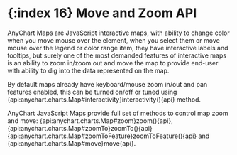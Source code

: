 {:index 16}
Move and Zoom API
=================

AnyChart Maps are JavaScript interactive maps, with ability to change color when you move mouse over the element, when you select them or move mouse over the legend or color range item, they have interactive labels and tooltips, but surely one of the most demanded features of interactive maps is an ability to zoom in/zoom out and move the map to provide end-user with ability to dig into the data represented on the map.

By default maps already have keyboard/mouse zoom in/out and pan features enabled, this can be turned on/off or tuned using {api:anychart.charts.Map#interactivity}interactivity(){api} method.

AnyChart JavaScript Maps provide full set of methods to control map zoom and move: {api:anychart.charts.Map#zoom}zoom(){api}, {api:anychart.charts.Map#zoomTo}zoomTo(){api} {api:anychart.charts.Map#zoomToFeature}zoomToFeature(){api} and {api:anychart.charts.Map#move}move{api}.